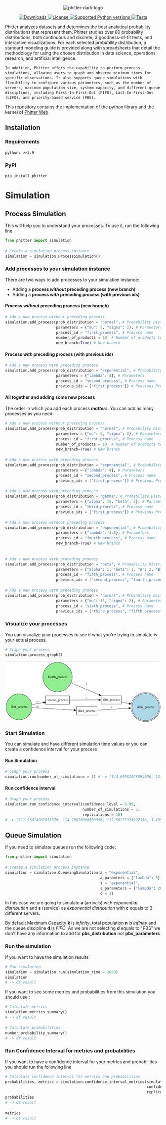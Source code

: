 <p align="center">
    <picture>
        <source media="(prefers-color-scheme: dark)" srcset="https://gist.githubusercontent.com/phitterio/66bc7f3674eac01ae646e30ba697a6d7/raw/e96dbba0eb26b20d35e608fefc3984bd87f0010b/DarkPhitterLogo.svg" width="350">
        <source media="(prefers-color-scheme: light)" srcset="https://gist.githubusercontent.com/phitterio/170ce460d7e766545265772525edecf6/raw/71b4867c6e5683455cf1d68bea5bea7eda55ce7d/LightPhitterLogo.svg" width="350">
        <img alt="phitter-dark-logo" src="https://gist.githubusercontent.com/phitterio/170ce460d7e766545265772525edecf6/raw/71b4867c6e5683455cf1d68bea5bea7eda55ce7d/LightPhitterLogo.svg" width="350">
    </picture>
</p>

<p align="center">
    <a href="https://pypi.org/project/phitter" target="_blank">
        <img src="https://img.shields.io/pypi/dm/phitter.svg?color=blue" alt="Downloads">
    </a>
    <a href="https://pypi.org/project/phitter" target="_blank">
        <img src="https://img.shields.io/badge/License-MIT-blue.svg" alt="License">
    </a>
    <a href="https://pypi.org/project/phitter" target="_blank">
        <img src="https://img.shields.io/pypi/pyversions/phitter?color=blue" alt="Supported Python versions">
    </a>
    <a href="https://github.com/phitterio/phitter-kernel/actions/workflows/unittest.yml" target="_blank">
        <img src="https://github.com/phitterio/phitter-kernel/actions/workflows/unittest.yml/badge.svg" alt="Tests">
    </a>
</p>

<p>
    Phitter analyzes datasets and determines the best analytical probability distributions that represent them. Phitter studies over 80 probability distributions, both continuous and discrete, 3 goodness-of-fit tests, and interactive visualizations. For each selected probability distribution, a standard modeling guide is provided along with spreadsheets that detail the methodology for using the chosen distribution in data science, operations research, and artificial intelligence.

    In addition, Phitter offers the capability to perform process simulations, allowing users to graph and observe minimum times for specific observations. It also supports queue simulations with flexibility to configure various parameters, such as the number of servers, maximum population size, system capacity, and different queue disciplines, including First-In-First-Out (FIFO), Last-In-First-Out (LIFO), and priority-based service (PBS).

</p>
<p>
    This repository contains the implementation of the python library and the kernel of <a href="https://phitter.io">Phitter Web</a>
</p>

## Installation

### Requirements

```console
python: >=3.9
```

### PyPI

```console
pip install phitter
```

# Simulation

## Process Simulation

This will help you to understand your processes. To use it, run the following line

```python
from phitter import simulation

# Create a simulation process instance
simulation = simulation.ProcessSimulation()

```

### Add processes to your simulation instance

There are two ways to add processes to your simulation instance:

- Adding a **process _without_ preceding process (new branch)**
- Adding a **process _with_ preceding process (with previous ids)**

#### Process _without_ preceding process (new branch)

```python
# Add a new process without preceding process
simulation.add_process(prob_distribution = "normal", # Probability Distribution
                       parameters = {"mu": 5, "sigma": 2}, # Parameters
                       process_id = "first_process", # Process name
                       number_of_products = 10, # Number of products to be simulated in this stage
                       new_branch=True) # New branch

```

#### Process _with_ preceding process (with previous ids)

```python
# Add a new process with preceding process
simulation.add_process(prob_distribution = "exponential", # Probability Distribution
                       parameters = {"lambda": 4}, # Parameters
                       process_id = "second_process", # Process name
                       previous_ids = ["first_process"]) # Previous Process

```

#### All together and adding some new process

The order in which you add each process **_matters_**. You can add as many processes as you need.

```python
# Add a new process without preceding process
simulation.add_process(prob_distribution = "normal", # Probability Distribution
                       parameters = {"mu": 5, "sigma": 2}, # Parameters
                       process_id = "first_process", # Process name
                       number_of_products = 10, # Number of products to be simulated in this stage
                       new_branch=True) # New branch

# Add a new process with preceding process
simulation.add_process(prob_distribution = "exponential", # Probability Distribution
                       parameters = {"lambda": 4}, # Parameters
                       process_id = "second_process", # Process name
                       previous_ids = ["first_process"]) # Previous Process

# Add a new process with preceding process
simulation.add_process(prob_distribution = "gamma", # Probability Distribution
                       parameters = {"alpha": 15, "beta": 3}, # Parameters
                       process_id = "third_process", # Process name
                       previous_ids = ["first_process"]) # Previous Process

# Add a new process without preceding process
simulation.add_process(prob_distribution = "exponential", # Probability Distribution
                       parameters = {"lambda": 4.3}, # Parameters
                       process_id = "fourth_process", # Process name
                       new_branch=True) # New branch


# Add a new process with preceding process
simulation.add_process(prob_distribution = "beta", # Probability Distribution
                       parameters = {"alpha": 1, "beta": 1, "A": 2, "B": 3}, # Parameters
                       process_id = "fifth_process", # Process name
                       previous_ids = ["second_process", "fourth_process"]) # Previous Process - You can add several previous processes

# Add a new process with preceding process
simulation.add_process(prob_distribution = "normal", # Probability Distribution
                       parameters = {"mu": 15, "sigma": 2}, # Parameters
                       process_id = "sixth_process", # Process name
                       previous_ids = ["third_process", "fifth_process"]) # Previous Process - You can add several previous processes

```

### Visualize your processes

You can visualize your processes to see if what you're trying to simulate is your actual process.

```python
# Graph your process
simulation.process_graph()
```

![Simulation](./multimedia/simulation_process_graph.png)

### Start Simulation

You can simulate and have different simulation time values or you can create a confidence interval for your process

#### Run Simulation

```python
# Graph your process
simulation.run(number_of_simulations = 3) # -> [144.69982028694696, 121.8579230094202, 109.54433760798509]
```

#### Run confidence interval

```python
# Graph your process
simulation.run_confidence_interval(confidence_level = 0.99,
                                   number_of_simulations = 3,
                                   replications = 10)
# -> (111.95874067073376, 114.76076000500356, 117.56277933927336, 3.439965191759079) - Lower bound, average, upper bound and standard deviation
```

## Queue Simulation

If you need to simulate queues run the following code:

```python
from phitter import simulation

# Create a simulation process instance
simulation = simulation.QueueingSimulation(a = "exponential",
                                           a_paramters = {"lambda": 5},
                                           s = "exponential",
                                           s_parameters = {"lambda": 20},
                                           c = 3)

```

In this case we are going to simulate **a** (arrivals) with _exponential distribution_ and **s** (service) as _exponential distribution_ with **c** equals to 3 different servers.

By default Maximum Capacity **k** is _infinity_, total population **n** is _infinity_ and the queue discipline **d** is _FIFO_. As we are not selecting **d** equals to "PBS" we don't have any information to add for **pbs_distribution** nor **pbs_parameters**

### Run the simulation

If you want to have the simulation results

```python
# Run simulation
simulation = simulation.run(simulation_time = 2000)
simulation
# -> df result
```

If you want to see some metrics and probabilities from this simulation you should use::

```python
# Calculate metrics
simulation.metrics_summary()
# -> df result

# Calculate probabilities
number_probability_summary()
# -> df result
```

### Run Confidence Interval for metrics and probabilities

If you want to have a confidence interval for your metrics and probabilities you should run the following line

```python
# Calculate confidence interval for metrics and probabilities
probabilities, metrics = simulation.confidence_interval_metrics(simulation_time = 2000,
                                                                confidence_level = 0.99,
                                                                replications = 10)
probabilities
# -> df result

metrics
# -> df result
```
